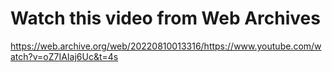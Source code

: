 # Watch this video from Web Archives
https://web.archive.org/web/20220810013316/https://www.youtube.com/watch?v=oZ7IAIaj6Uc&t=4s
